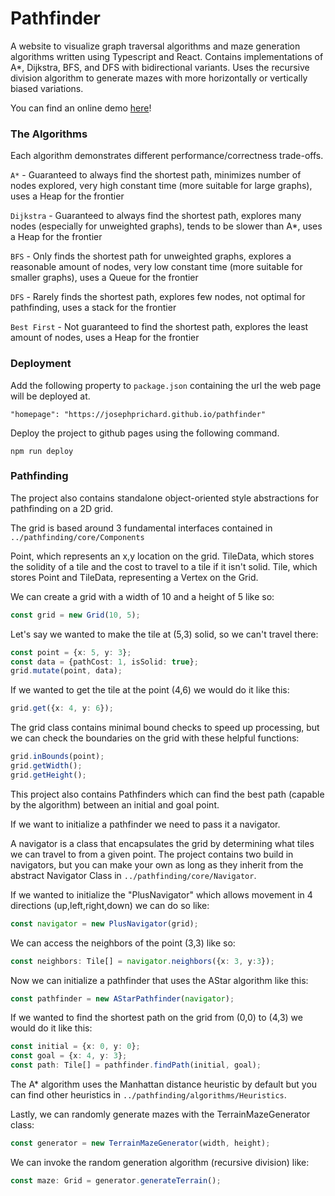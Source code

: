 # Pathfinder

A website to visualize graph traversal algorithms and maze generation algorithms written using Typescript and React. Contains implementations of A*, Dijkstra, BFS, and DFS with bidirectional variants. Uses the recursive division algorithm to generate mazes with more horizontally or vertically biased variations. 

You can find an online demo [here](https://josephprichard.github.io/Pathfinder)!

### The Algorithms

Each algorithm demonstrates different performance/correctness trade-offs.

`A*` - Guaranteed to always find the shortest path, minimizes number of nodes explored, very high constant time (more suitable for large graphs), uses a Heap for the frontier

`Dijkstra` - Guaranteed to always find the shortest path, explores many nodes (especially for unweighted graphs), tends to be slower than A*, uses a Heap for the frontier

`BFS` - Only finds the shortest path for unweighted graphs, explores a reasonable amount of nodes, very low constant time (more suitable for smaller graphs), uses a Queue for the frontier

`DFS` - Rarely finds the shortest path, explores few nodes, not optimal for pathfinding, uses a stack for the frontier

`Best First` - Not guaranteed to find the shortest path, explores the least amount of nodes, uses a Heap for the frontier

### Deployment

Add the following property to `package.json` containing the url the web page will be deployed at.
```
"homepage": "https://josephprichard.github.io/pathfinder"
```

Deploy the project to github pages using the following command.
```
npm run deploy
```

### Pathfinding

The project also contains standalone object-oriented style abstractions for pathfinding on a 2D grid.

The grid is based around 3 fundamental interfaces contained in `../pathfinding/core/Components`

Point, which represents an x,y location on the grid.
TileData, which stores the solidity of a tile and the cost to travel to a tile if it isn't solid.
Tile, which stores Point and TileData, representing a Vertex on the Grid.

We can create a grid with a width of 10 and a height of 5 like so:
```typescript
const grid = new Grid(10, 5);
```

Let's say we wanted to make the tile at (5,3) solid, so we can't travel there:
```typescript
const point = {x: 5, y: 3};
const data = {pathCost: 1, isSolid: true};
grid.mutate(point, data);
```

If we wanted to get the tile at the point (4,6) we would do it like this:
```typescript
grid.get({x: 4, y: 6});
```

The grid class contains minimal bound checks to speed up processing, but we can check the boundaries on 
the grid with these helpful functions:
```typescript
grid.inBounds(point);
grid.getWidth();
grid.getHeight();
```

This project also contains Pathfinders which can find the best path (capable by the algorithm) between an initial and goal point.

If we want to initialize a pathfinder we need to pass it a navigator.

A navigator is a class that encapsulates the grid by determining what tiles we can travel to from a given point. The project
contains two build in navigators, but you can make your own as long as they inherit from the abstract Navigator Class in `../pathfinding/core/Navigator`.

If we wanted to initialize the "PlusNavigator" which allows movement in 4 directions (up,left,right,down) we can do so like:
```typescript
const navigator = new PlusNavigator(grid);
```

We can access the neighbors of the point (3,3) like so:
```typescript
const neighbors: Tile[] = navigator.neighbors({x: 3, y:3});
```

Now we can initialize a pathfinder that uses the AStar algorithm like this:
```typescript
const pathfinder = new AStarPathfinder(navigator);
```

If we wanted to find the shortest path on the grid from (0,0) to (4,3) we would do it like this:
```typescript
const initial = {x: 0, y: 0};
const goal = {x: 4, y: 3};
const path: Tile[] = pathfinder.findPath(initial, goal);
```

The A* algorithm uses the Manhattan distance heuristic by default but you can find other heuristics in `../pathfinding/algorithms/Heuristics`.

Lastly, we can randomly generate mazes with the TerrainMazeGenerator class:
```typescript
const generator = new TerrainMazeGenerator(width, height);
```

We can invoke the random generation algorithm (recursive division) like:
```typescript
const maze: Grid = generator.generateTerrain();
```
